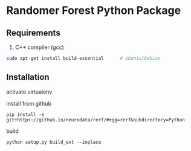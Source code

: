 # Randomer Forest Python Package

## Requirements

1. C++ compiler (gcc)

  ```sh
  sudo apt-get install build-essential      # Ubuntu/Debian
  ```

## Installation

activate virtualenv

install from github

`pip install -e git+https://github.io/neurodata/rerf/#egg=rerf&subdirectory=Python`

build

`python setup.py build_ext --inplace`